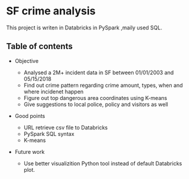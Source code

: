 # SF crime analysis

This project is writen in Databricks in PySpark ,maily used SQL.

## Table of contents
  - Objective
    - Analysed a 2M+ incident data in SF between 01/01/2003 and 05/15/2018
    - Find out crime pattern regarding crime amount, types, when and where incidenet happen
    - Figure out top dangerous area coordinates using K-means
    - Give suggestions to local police, policy and visitors as well

  - Good points
    - URL retrieve csv file to Databricks
    - PySpark SQL syntax
    - K-means
    
  - Future work
    - Use better visualizition Python tool instead of default Databricks plot.
